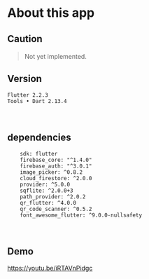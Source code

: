 # About this app
## Caution
> Not yet implemented.
　
## Version
```
Flutter 2.2.3
Tools • Dart 2.13.4
```
　
## dependencies
```
    sdk: flutter
    firebase_core: "^1.4.0"
    firebase_auth: "^3.0.1"
    image_picker: ^0.8.2
    cloud_firestore: ^2.0.0
    provider: ^5.0.0
    sqflite: ^2.0.0+3
    path_provider: ^2.0.2
    qr_flutter: ^4.0.0
    qr_code_scanner: ^0.5.2
    font_awesome_flutter: ^9.0.0-nullsafety
```
　
## Demo
https://youtu.be/iRTAVnPidgc
